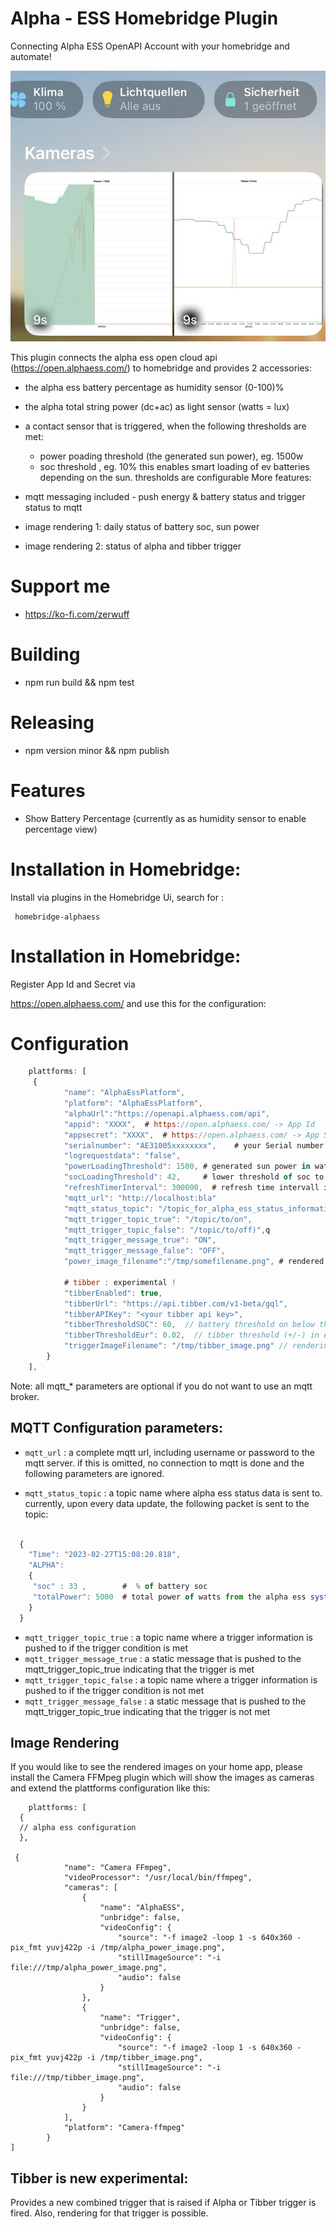 
# Alpha - ESS Homebridge Plugin

Connecting Alpha ESS OpenAPI Account with your homebridge and automate!

<img src="Screen.png" width="800"/>

This plugin connects the alpha ess open cloud api (https://open.alphaess.com/) to homebridge and provides 2 accessories:
 
 - the alpha ess battery percentage as humidity sensor (0-100)% 
 - the alpha total string power (dc+ac) as light sensor (watts = lux) 
 - a contact sensor that is triggered, when the following thresholds are met:
   - power poading threshold (the generated sun power), eg. 1500w 
   - soc threshold , eg. 10% 
   this enables smart loading of ev batteries depending on the sun. thresholds are configurable
More features:

- mqtt messaging included - push energy & battery status and trigger status to mqtt
- image rendering 1: daily status of battery soc, sun power
- image rendering 2: status of alpha and tibber trigger
  
# Support me

- https://ko-fi.com/zerwuff

# Building 

 -  npm run build && npm test

# Releasing

 - npm version minor && npm publish

# Features 

 - Show Battery Percentage  (currently as as humidity sensor to enable percentage view)


# Installation in Homebridge:

Install via plugins in the Homebridge Ui, search for :
``` 
 homebridge-alphaess
```

# Installation in Homebridge:
Register App Id and Secret via 

https://open.alphaess.com/ and use this for the configuration: 


 # Configuration
```js
    plattforms: [
     {
            "name": "AlphaEssPlatform",
            "platform": "AlphaEssPlatform",
            "alphaUrl":"https://openapi.alphaess.com/api", 
            "appid": "XXXX",  # https://open.alphaess.com/ -> App Id 
            "appsecret": "XXXX",  # https://open.alphaess.com/ -> App Secret 
            "serialnumber": "AE31005xxxxxxxx",    # your Serial number
            "logrequestdata": "false",        
            "powerLoadingThreshold": 1500, # generated sun power in watts to enable trigger
            "socLoadingThreshold": 42,     # lower threshold of soc to enable trigger. 
            "refreshTimerInterval": 300000,  # refresh time intervall in ms. too low time will block requests by alpha backend.  
            "mqtt_url": "http://localhost:bla"
            "mqtt_status_topic": "/topic_for_alpha_ess_status_information",  # 
            "mqtt_trigger_topic_true": "/topic/to/on",
            "mqtt_trigger_topic_false": "/topic/to/off)",q
            "mqtt_trigger_message_true": "ON",
            "mqtt_trigger_message_false": "OFF",
            "power_image_filename":"/tmp/somefilename.png", # rendered output of todays statistics (PV & battery) - for camera / image exposing  

            # tibber : experimental !        
            "tibberEnabled": true,
            "tibberUrl": "https://api.tibber.com/v1-beta/gql",
            "tibberAPIKey": "<your tibber api key>",
            "tibberThresholdSOC": 60,  // battery threshold on below that tibber loading is triggered. 
            "tibberThresholdEur": 0.02,  // tibber threshold (+/-) in euro that will still enable the tibber trigger. e.g. current tibber price is 20 cents,  [18...22] cents will trigger it  
            "triggerImageFilename": "/tmp/tibber_image.png" // rendering image of alpha and tibber trigger          
        }
    ],

```

Note: all mqtt_* parameters are optional if you do not want to use an mqtt broker.

##  MQTT Configuration parameters:

 - `mqtt_url` : a complete mqtt url, including username or password to the mqtt server. if this is omitted, no connection to mqtt is done and the 
following parameters are ignored.

 - `mqtt_status_topic` :  a topic name where alpha ess status data is sent to. currently, upon every data update, the following packet is sent to the topic:
```js
  
  { 
    "Time": "2023-02-27T15:08:20.818", 
    "ALPHA": 
    {
     "soc" : 33 ,        #  % of battery soc
     "totalPower": 5000  # total power of watts from the alpha ess system (ac & dc combined)
    } 
  }

```   

 - `mqtt_trigger_topic_true` :  a topic name where a trigger information is pushed to if the trigger condition is met 
 - `mqtt_trigger_message_true` :  a static message that is pushed to the mqtt_trigger_topic_true indicating that the trigger is met
 - `mqtt_trigger_topic_false` :  a topic name where a trigger information is pushed to if the trigger condition is not met 
 - `mqtt_trigger_message_false` :  a static message that is pushed to the mqtt_trigger_topic_true indicating that the trigger is not met



## Image Rendering
If you would like to see the rendered images on your home app, please install the Camera FFMpeg plugin which will show the images as cameras and extend the plattforms configuration like this: 

```
    plattforms: [
  {
  // alpha ess configuration
  },

 {
            "name": "Camera FFmpeg",
            "videoProcessor": "/usr/local/bin/ffmpeg",
            "cameras": [
                {
                    "name": "AlphaESS",
                    "unbridge": false,
                    "videoConfig": {
                        "source": "-f image2 -loop 1 -s 640x360 -pix_fmt yuvj422p -i /tmp/alpha_power_image.png",
                        "stillImageSource": "-i file:///tmp/alpha_power_image.png",
                        "audio": false
                    }
                },
                {
                    "name": "Trigger",
                    "unbridge": false,
                    "videoConfig": {
                        "source": "-f image2 -loop 1 -s 640x360 -pix_fmt yuvj422p -i /tmp/tibber_image.png",
                        "stillImageSource": "-i file:///tmp/tibber_image.png",
                        "audio": false
                    }
                }
            ],
            "platform": "Camera-ffmpeg"
        }
]
```

##  Tibber is new experimental:

Provides a new combined trigger that is raised if Alpha or Tibber trigger is fired. Also, rendering for that trigger is possible.
